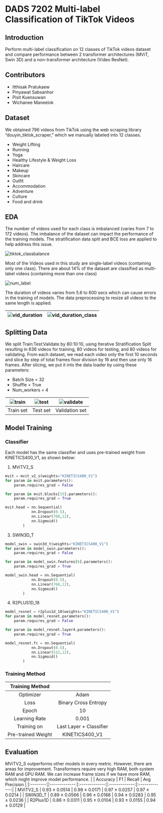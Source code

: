# DADS 7202 Multi-label Classification of TikTok Videos

## Introduction
Perform multi-label classification on 12 classes of TikTok videos dataset and compare performance between 2 transformer architectures (MViT, Swin 3D) and a non-transformer architecture (Video ResNet).

## Contributors
* Itthisak Pratukaew
* Pinyawat Sabsanhor
* Pisit Kuensuwan
* Wichanee Maneelok

## Dataset
We obtained 796 videos from TikTok using the web scraping library “douyin_tiktok_scraper,” which we manually labeled into 12 classes.
* Weight Lifting
* Running
* Yoga
* Healthy Lifestyle & Weight Loss
* Haircare
* Makeup
* Skincare
* Outfit
* Accommodation
* Adventure
* Culture
* Food and drink
 
## EDA
The number of videos used for each class is imbalanced (varies from 7 to 172 videos). The imbalance of the dataset can impact the performance of the training models.
The stratification data split and BCE loss are applied to help address this issue.

![tiktok_classbalance](https://github.com/user-attachments/assets/af00cbbd-72eb-4fc8-9a60-b65f7c353d44)

Most of the Videos used in this study are single-label videos (containing only one class). There are about 14% of the dataset are classified as multi-label videos (containing more than one class)

![num_label](https://github.com/user-attachments/assets/50dee11c-f79b-4789-aca7-42d822c2a4bd)


The duration of videos varies from 5.6 to 600 secs which can cause errors in the training of models.  The data preprocessing to resize all videos to the same length is applied.

![vid_duration](https://github.com/user-attachments/assets/5bb94f5f-f620-46b8-813a-ba54300a7f4d)  |  ![vid_duration_class](https://github.com/user-attachments/assets/ce4e0ce6-1e6a-44ce-adbf-25fefd304aaa)
:-------------------------:|:-------------------------:

## Splitting Data
We split Train:Test:Validate by 80:10:10, using Iterative Stratification Split resulting in 636 videos for training, 80 videos for testing, and 80 videos for validating.
From each dataset, we read each video only the first 10 seconds and slice by step of total frames floor division by 16 and then use only 16 frames.
After slicing, we put it into the data loader by using these parameters:
* Batch Size = 32
* Shuffle = True
* Num_workers = 4

![train](https://github.com/user-attachments/assets/7c5e3335-f55c-4d1f-baba-461366ada082) | ![test](https://github.com/user-attachments/assets/5ecd8991-df80-4dcc-9362-f6d7e49a0d48) | ![validate](https://github.com/user-attachments/assets/390d2dc3-81fb-46f2-b12f-bc81ebca1abf)
:-------------------------:|:-------------------------:|:-------------------------:
|Train set | Test set | Validation set|

## Model Training

### Classifier
Each model has the same classifier and uses pre-trained weight from KINETICS400_V1, as shown below:
1. MViTV2_S
```python
mvit = mvit_v2_s(weights="KINETICS400_V1")
for param in mvit.parameters():
    param.requires_grad = False

for param in mvit.blocks[15].parameters():
    param.requires_grad = True

mvit.head = nn.Sequential(
            nn.Dropout(0.5),
            nn.Linear(768,12),
            nn.Sigmoid()
        )
```

3. SWIN3D_T
```python
model_swin = swin3d_t(weights="KINETICS400_V1")
for param in model_swin.parameters():
    param.requires_grad = False

for param in model_swin.features[6].parameters():
    param.requires_grad = True

model_swin.head = nn.Sequential(
            nn.Dropout(0.5),
            nn.Linear(768,12),
            nn.Sigmoid()
        )
```

4. R2PLUS1D_18
```python
model_resnet = r2plus1d_18(weights="KINETICS400_V1")
for param in model_resnet.parameters():
    param.requires_grad = False

for param in model_resnet.layer4.parameters():
    param.requires_grad = True

model_resnet.fc = nn.Sequential(
            nn.Dropout(0.5),
            nn.Linear(512,12),
            nn.Sigmoid()
        )
```

### Training Method
|   Training Method  |                         |
|:------------------:|:-----------------------:|
|      Optimizer     |           Adam          |
|        Loss        |   Binary Cross Entropy  |
|        Epoch       |            10           |
|    Learning Rate   |          0.001          |
|     Training on    | Last Layer + Classifier |
| Pre-trained Weight |      KINETICS400_V1     |

## Evaluation
MViTV2_S outperforms other models in every metric. However, there are areas for improvement. Transformers require very high RAM, both system RAM and GPU RAM. We can increase frame sizes if we have more RAM, which might improve model performance.
|          |    Accuracy   |       F1      |     Recall    | Avg Precision |
|:--------:|:-------------:|:-------------:|:-------------:|:-------------:|
| MViTV2_S | 0.93 ± 0.0514 | 0.98 ± 0.0171 | 0.97 ± 0.0257 | 0.97 ± 0.0214 |
| SWIN3D_T | 0.89 ± 0.0566 | 0.96 ± 0.0188 | 0.94 ± 0.0283 | 0.95 ± 0.0236 |
| R2Plus1D | 0.86 ± 0.0311 | 0.95 ± 0.0104 | 0.93 ± 0.0155 | 0.94 ± 0.0129 |
